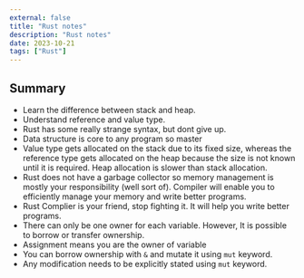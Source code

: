 ```yaml
---
external: false
title: "Rust notes"
description: "Rust notes"
date: 2023-10-21
tags: ["Rust"]
---
```


## Summary

- Learn the difference between stack and heap.
- Understand reference and value type.
- Rust has some really strange syntax, but dont give up.
- Data structure is core to any program so master
- Value type gets allocated on the stack due to its fixed size, whereas the reference type gets allocated on the heap because the size is not known until it is required. Heap allocation is slower than stack allocation.
- Rust does not have a garbage collector so memory management is mostly your responsibility (well sort of). Compiler will enable you to efficiently manage your memory and write better programs.
- Rust Complier is your friend, stop fighting it. It will help you write better programs.
- There can only be one owner for each variable. However, It is possible to borrow or transfer ownership.
- Assignment means you are the owner of variable
- You can borrow ownership with `&` and mutate it using `mut` keyword.
- Any modification needs to be explicitly stated using `mut` keyword.
